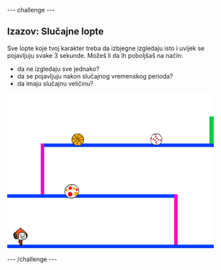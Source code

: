 --- challenge ---

## Izazov: Slučajne lopte

Sve lopte koje tvoj karakter treba da izbjegne izgledaju isto i uvijek se pojavljuju svake 3 sekunde. Možeš li da ih poboljšaš na način:

+ da ne izgledaju sve jednako?
+ da se pojavljuju nakon slučajnog vremenskog perioda?
+ da imaju slučajnu veličinu?

![screenshot](images/dodge-ball-random.png)

--- /challenge ---